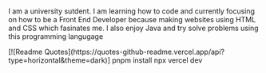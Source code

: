 ###

<p>
  I am a university sutdent. I am learning how to code and currently focusing on how to be a Front End Developer because making websites using HTML and CSS which fasinates me. I also enjoy Java and try solve problems using this programming langugage
</p>
[![Readme Quotes](https://quotes-github-readme.vercel.app/api?type=horizontal&theme=dark)]
pnpm install
npx vercel dev
